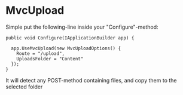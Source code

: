# MvcUpload

Simple put the following-line inside your "Configure"-method:

    public void Configure(IApplicationBuilder app) {
    
      app.UseMvcUpload(new MvcUploadOptions() {
        Route = "/upload",
        UploadsFolder = "Content"
      });
    }
    
It will detect any POST-method containing files, and copy them to the selected folder
